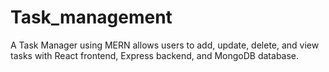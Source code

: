 # Task_management
A Task Manager using MERN allows users to add, update, delete, and view tasks with React frontend, Express backend, and MongoDB database.
